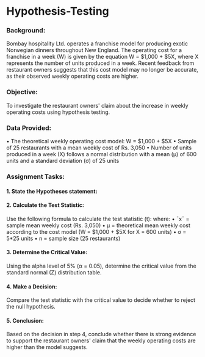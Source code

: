 # Hypothesis-Testing

### Background:
Bombay hospitality Ltd. operates a franchise model for producing exotic Norwegian dinners throughout New England. The operating cost for a franchise in a week (W) is given by the equation W = $1,000 + $5X, where X represents the number of units produced in a week. Recent feedback from restaurant owners suggests that this cost model may no longer be accurate, as their observed weekly operating costs are higher.
### Objective:
To investigate the restaurant owners' claim about the increase in weekly operating costs using hypothesis testing.
### Data Provided:
•	The theoretical weekly operating cost model: W = $1,000 + $5X
•	Sample of 25 restaurants with a mean weekly cost of Rs. 3,050
•	Number of units produced in a week (X) follows a normal distribution with a mean (μ) of 600 units and a standard deviation (σ) of 25 units
### Assignment Tasks:
#### 1. State the Hypotheses statement:
#### 2. Calculate the Test Statistic:
Use the following formula to calculate the test statistic (t):
where:
•	ˉxˉ = sample mean weekly cost (Rs. 3,050)
•	μ = theoretical mean weekly cost according to the cost model (W = $1,000 + $5X for X = 600 units)
•	σ = 5*25 units
•	n = sample size (25 restaurants)
#### 3. Determine the Critical Value:
Using the alpha level of 5% (α = 0.05), determine the critical value from the standard normal (Z) distribution table.
#### 4. Make a Decision:
Compare the test statistic with the critical value to decide whether to reject the null hypothesis.
#### 5. Conclusion:
Based on the decision in step 4, conclude whether there is strong evidence to support the restaurant owners' claim that the weekly operating costs are higher than the model suggests.
